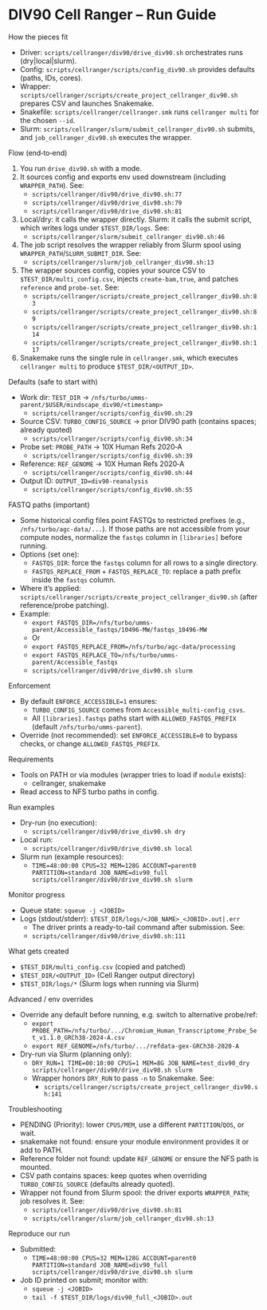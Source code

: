 DIV90 Cell Ranger – Run Guide
=============================

How the pieces fit
- Driver: `scripts/cellranger/div90/drive_div90.sh` orchestrates runs (dry|local|slurm).
- Config: `scripts/cellranger/scripts/config_div90.sh` provides defaults (paths, IDs, cores).
- Wrapper: `scripts/cellranger/scripts/create_project_cellranger_div90.sh` prepares CSV and launches Snakemake.
- Snakefile: `scripts/cellranger/cellranger.smk` runs `cellranger multi` for the chosen `--id`.
- Slurm: `scripts/cellranger/slurm/submit_cellranger_div90.sh` submits, and `job_cellranger_div90.sh` executes the wrapper.

Flow (end‑to‑end)
1) You run `drive_div90.sh` with a mode.
2) It sources config and exports env used downstream (including `WRAPPER_PATH`). See:
   - `scripts/cellranger/div90/drive_div90.sh:77`
   - `scripts/cellranger/div90/drive_div90.sh:79`
   - `scripts/cellranger/div90/drive_div90.sh:81`
3) Local/dry: it calls the wrapper directly. Slurm: it calls the submit script, which writes logs under `$TEST_DIR/logs`. See:
   - `scripts/cellranger/slurm/submit_cellranger_div90.sh:46`
4) The job script resolves the wrapper reliably from Slurm spool using `WRAPPER_PATH`/`SLURM_SUBMIT_DIR`. See:
   - `scripts/cellranger/slurm/job_cellranger_div90.sh:13`
5) The wrapper sources config, copies your source CSV to `$TEST_DIR/multi_config.csv`, injects `create-bam,true`, and patches `reference` and `probe-set`. See:
   - `scripts/cellranger/scripts/create_project_cellranger_div90.sh:83`
   - `scripts/cellranger/scripts/create_project_cellranger_div90.sh:89`
   - `scripts/cellranger/scripts/create_project_cellranger_div90.sh:114`
   - `scripts/cellranger/scripts/create_project_cellranger_div90.sh:117`
6) Snakemake runs the single rule in `cellranger.smk`, which executes `cellranger multi` to produce `$TEST_DIR/<OUTPUT_ID>`.

Defaults (safe to start with)
- Work dir: `TEST_DIR` → `/nfs/turbo/umms-parent/$USER/mindscape_div90/<timestamp>`
  - `scripts/cellranger/scripts/config_div90.sh:29`
- Source CSV: `TURBO_CONFIG_SOURCE` → prior DIV90 path (contains spaces; already quoted)
  - `scripts/cellranger/scripts/config_div90.sh:34`
- Probe set: `PROBE_PATH` → 10X Human Refs 2020‑A
  - `scripts/cellranger/scripts/config_div90.sh:39`
- Reference: `REF_GENOME` → 10X Human Refs 2020‑A
  - `scripts/cellranger/scripts/config_div90.sh:44`
- Output ID: `OUTPUT_ID=div90-reanalysis`
  - `scripts/cellranger/scripts/config_div90.sh:55`

FASTQ paths (important)
- Some historical config files point FASTQs to restricted prefixes (e.g., `/nfs/turbo/agc-data/...`). If those paths
  are not accessible from your compute nodes, normalize the `fastqs` column in `[libraries]` before running.
- Options (set one):
  - `FASTQS_DIR`: force the `fastqs` column for all rows to a single directory.
  - `FASTQS_REPLACE_FROM` + `FASTQS_REPLACE_TO`: replace a path prefix inside the `fastqs` column.
- Where it’s applied: `scripts/cellranger/scripts/create_project_cellranger_div90.sh` (after reference/probe patching).
- Example:
  - `export FASTQS_DIR=/nfs/turbo/umms-parent/Accessible_fastqs/10496-MW/fastqs_10496-MW`
  - Or
  - `export FASTQS_REPLACE_FROM=/nfs/turbo/agc-data/processing`
  - `export FASTQS_REPLACE_TO=/nfs/turbo/umms-parent/Accessible_fastqs`
  - `scripts/cellranger/div90/drive_div90.sh slurm`

Enforcement
- By default `ENFORCE_ACCESSIBLE=1` ensures:
  - `TURBO_CONFIG_SOURCE` comes from `Accessible_multi-config_csvs`.
  - All `[libraries].fastqs` paths start with `ALLOWED_FASTQS_PREFIX` (default `/nfs/turbo/umms-parent`).
- Override (not recommended): set `ENFORCE_ACCESSIBLE=0` to bypass checks, or change `ALLOWED_FASTQS_PREFIX`.

Requirements
- Tools on PATH or via modules (wrapper tries to load if `module` exists):
  - cellranger, snakemake
- Read access to NFS turbo paths in config.

Run examples
- Dry-run (no execution):
  - `scripts/cellranger/div90/drive_div90.sh dry`
- Local run:
  - `scripts/cellranger/div90/drive_div90.sh local`
- Slurm run (example resources):
  - `TIME=48:00:00 CPUS=32 MEM=128G ACCOUNT=parent0 PARTITION=standard JOB_NAME=div90_full scripts/cellranger/div90/drive_div90.sh slurm`

Monitor progress
- Queue state: `squeue -j <JOBID>`
- Logs (stdout/stderr): `$TEST_DIR/logs/<JOB_NAME>_<JOBID>.out|.err`
  - The driver prints a ready-to-tail command after submission. See:
  - `scripts/cellranger/div90/drive_div90.sh:111`

What gets created
- `$TEST_DIR/multi_config.csv` (copied and patched)
- `$TEST_DIR/<OUTPUT_ID>` (Cell Ranger output directory)
- `$TEST_DIR/logs/*` (Slurm logs when running via Slurm)

Advanced / env overrides
- Override any default before running, e.g. switch to alternative probe/ref:
  - `export PROBE_PATH=/nfs/turbo/.../Chromium_Human_Transcriptome_Probe_Set_v1.1.0_GRCh38-2024-A.csv`
  - `export REF_GENOME=/nfs/turbo/.../refdata-gex-GRCh38-2020-A`
- Dry-run via Slurm (planning only):
  - `DRY_RUN=1 TIME=00:10:00 CPUS=1 MEM=8G JOB_NAME=test_div90_dry scripts/cellranger/div90/drive_div90.sh slurm`
  - Wrapper honors `DRY_RUN` to pass `-n` to Snakemake. See:
    - `scripts/cellranger/scripts/create_project_cellranger_div90.sh:141`

Troubleshooting
- PENDING (Priority): lower `CPUS/MEM`, use a different `PARTITION`/`QOS`, or wait.
- snakemake not found: ensure your module environment provides it or add to PATH.
- Reference folder not found: update `REF_GENOME` or ensure the NFS path is mounted.
- CSV path contains spaces: keep quotes when overriding `TURBO_CONFIG_SOURCE` (defaults already quoted).
- Wrapper not found from Slurm spool: the driver exports `WRAPPER_PATH`; job resolves it. See:
  - `scripts/cellranger/div90/drive_div90.sh:81`
  - `scripts/cellranger/slurm/job_cellranger_div90.sh:13`

Reproduce our run
- Submitted:
  - `TIME=48:00:00 CPUS=32 MEM=128G ACCOUNT=parent0 PARTITION=standard JOB_NAME=div90_full scripts/cellranger/div90/drive_div90.sh slurm`
- Job ID printed on submit; monitor with:
  - `squeue -j <JOBID>`
  - `tail -f $TEST_DIR/logs/div90_full_<JOBID>.out`
